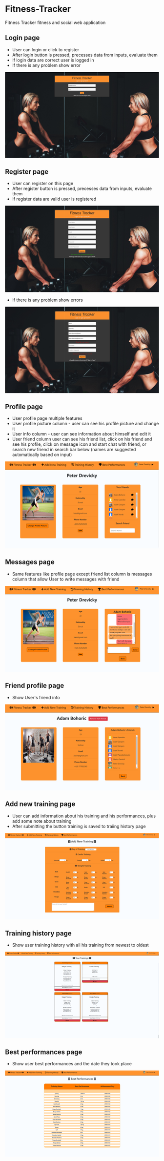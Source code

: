 # Fitness-Tracker
Fitness Tracker fitness and social web application

## Login page  
  - User can login or click to register
  - After login button is pressed, precesses data from inputs, evaluate them
  - If login data are correct user is logged in
  - If there is any problem show error
  
  ![](https://github.com/pdrevicky/Fitness-Tracker/blob/master/images/register_php.png)
  
## Register page
  - User can register on this page
  - After register button is pressed, precesses data from inputs, evaluate them
  - If register data are valid user is registered
  
  ![](https://github.com/pdrevicky/Fitness-Tracker/blob/master/images/register_php_success.png)
  
  - If there is any problem show errors
  
  ![](https://github.com/pdrevicky/Fitness-Tracker/blob/master/images/register_php_errors.png)
  
## Profile page
  - User profile page multiple features
  - User profile picture column - user can see his profile picture and change it
  - User info column - user can see information about himself and edit it
  - User friend column user can see his friend list, click on his friend and see his profile,
  click on message icon and start chat with friend, or search new friend in search bar below
  (names are suggested automatically based on input)
  
  ![](https://github.com/pdrevicky/Fitness-Tracker/blob/master/images/profile.png)
  
## Messages page
  - Same features like profile page except friend list column is messages column that allow User to
  write messages with friend
  
  ![](https://github.com/pdrevicky/Fitness-Tracker/blob/master/images/messages.png)
  
## Friend profile page
  - Show User's friend info
  
 ![](https://github.com/pdrevicky/Fitness-Tracker/blob/master/images/friend_profile.png)
 
## Add new training page
  - User can add information about his training and his performances, plus add some note about training
  - After submitting the button training is saved to traiing history page
  
  ![](https://github.com/pdrevicky/Fitness-Tracker/blob/master/images/add_new_training.png)
  
## Training history page
  - Show user training history with all his training from newest to oldest
  
  ![](https://github.com/pdrevicky/Fitness-Tracker/blob/master/images/training_history.png)
  
## Best performances page
 - Show user best performances and the date they took place
 
 ![](https://github.com/pdrevicky/Fitness-Tracker/blob/master/images/best_performances.png)
